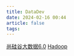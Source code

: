 ```yaml
---
title: DataDev
date: 2024-02-16 00:44
article: false
tags: 
---
```


[尚硅谷大数据6.0](尚硅谷大数据6.0)
[Hadoop](Hadoop/Hadoop)